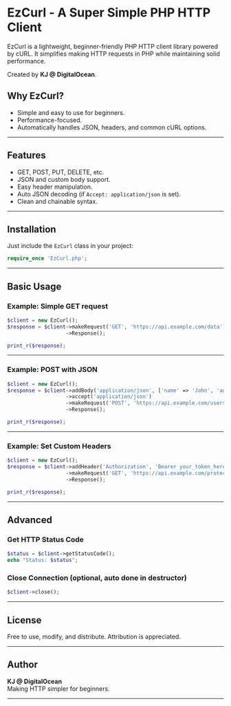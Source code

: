 # EzCurl - A Super Simple PHP HTTP Client

EzCurl is a lightweight, beginner-friendly PHP HTTP client library powered by cURL. It simplifies making HTTP requests in PHP while maintaining solid performance.

Created by **KJ @ DigitalOcean**.

## Why EzCurl?
- Simple and easy to use for beginners.
- Performance-focused.
- Automatically handles JSON, headers, and common cURL options.

---

## Features

- GET, POST, PUT, DELETE, etc.
- JSON and custom body support.
- Easy header manipulation.
- Auto JSON decoding (if `Accept: application/json` is set).
- Clean and chainable syntax.

---

## Installation

Just include the `EzCurl` class in your project:

```php
require_once 'EzCurl.php';
```

---

## Basic Usage

### Example: Simple GET request

```php
$client = new EzCurl();
$response = $client->makeRequest('GET', 'https://api.example.com/data')
                   ->Response();

print_r($response);
```

---

### Example: POST with JSON

```php
$client = new EzCurl();
$response = $client->addBody('application/json', ['name' => 'John', 'age' => 25])
                   ->accept('application/json')
                   ->makeRequest('POST', 'https://api.example.com/users')
                   ->Response();

print_r($response);
```

---

### Example: Set Custom Headers

```php
$client = new EzCurl();
$response = $client->addHeader('Authorization', 'Bearer your_token_here')
                   ->makeRequest('GET', 'https://api.example.com/protected')
                   ->Response();

print_r($response);
```

---

## Advanced

### Get HTTP Status Code

```php
$status = $client->getStatusCode();
echo "Status: $status";
```

### Close Connection (optional, auto done in destructor)

```php
$client->close();
```

---

## License

Free to use, modify, and distribute. Attribution is appreciated.

---

## Author

**KJ @ DigitalOcean**  
Making HTTP simpler for beginners.

---
